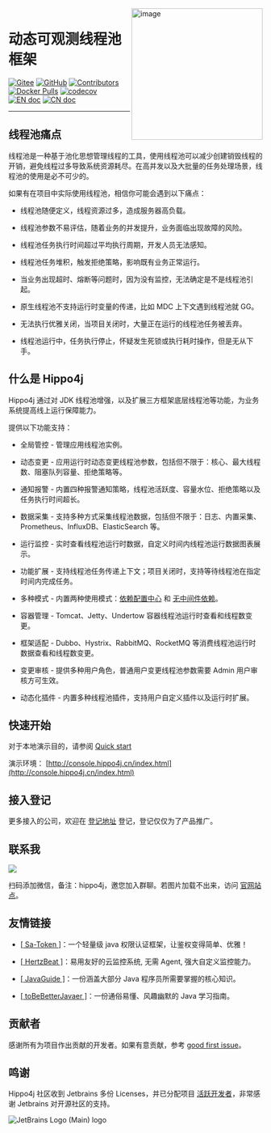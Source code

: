 
<img align="right" width="260" alt="image" src="https://user-images.githubusercontent.com/77398366/181906454-b46f6a14-7c2c-4b8f-8b0a-40432521bed8.png">

# 动态可观测线程池框架

[![Gitee](https://gitee.com/magegoofy/hippo4j/badge/star.svg?theme=gvp)](https://gitee.com/magegoofy/hippo4j) [![GitHub](https://img.shields.io/github/stars/opengoofy/hippo4j?color=5470c6)](https://github.com/opengoofy/hippo4j) [![Contributors](https://img.shields.io/github/contributors/opengoofy/hippo4j?color=3ba272)](https://github.com/opengoofy/hippo4j/graphs/contributors) [![Docker Pulls](https://img.shields.io/docker/pulls/hippo4j/hippo4j-server.svg?label=docker%20pulls&color=fac858)](https://store.docker.com/community/images/hippo4j/hippo4j-server) [![codecov](https://codecov.io/gh/opengoofy/hippo4j/branch/develop/graph/badge.svg?token=WBUVJN107I)](https://codecov.io/gh/opengoofy/hippo4j) [![EN doc](https://img.shields.io/badge/readme-English-orange.svg)](https://shardingsphere.apache.org/document/current/en/overview/)
[![CN doc](https://img.shields.io/badge/readme-简体中文-blue.svg)](https://shardingsphere.apache.org/document/current/cn/overview/)

-------

## 线程池痛点

线程池是一种基于池化思想管理线程的工具，使用线程池可以减少创建销毁线程的开销，避免线程过多导致系统资源耗尽。在高并发以及大批量的任务处理场景，线程池的使用是必不可少的。

如果有在项目中实际使用线程池，相信你可能会遇到以下痛点：

- 线程池随便定义，线程资源过多，造成服务器高负载。

- 线程池参数不易评估，随着业务的并发提升，业务面临出现故障的风险。
- 线程池任务执行时间超过平均执行周期，开发人员无法感知。
- 线程池任务堆积，触发拒绝策略，影响既有业务正常运行。
- 当业务出现超时、熔断等问题时，因为没有监控，无法确定是不是线程池引起。
- 原生线程池不支持运行时变量的传递，比如 MDC 上下文遇到线程池就 GG。
- 无法执行优雅关闭，当项目关闭时，大量正在运行的线程池任务被丢弃。
- 线程池运行中，任务执行停止，怀疑发生死锁或执行耗时操作，但是无从下手。

## 什么是 Hippo4j

Hippo4j 通过对 JDK 线程池增强，以及扩展三方框架底层线程池等功能，为业务系统提高线上运行保障能力。

提供以下功能支持：

- 全局管控 - 管理应用线程池实例。

- 动态变更 - 应用运行时动态变更线程池参数，包括但不限于：核心、最大线程数、阻塞队列容量、拒绝策略等。
- 通知报警 - 内置四种报警通知策略，线程池活跃度、容量水位、拒绝策略以及任务执行时间超长。
- 数据采集 - 支持多种方式采集线程池数据，包括但不限于：日志、内置采集、Prometheus、InfluxDB、ElasticSearch 等。
- 运行监控 - 实时查看线程池运行时数据，自定义时间内线程池运行数据图表展示。
- 功能扩展 - 支持线程池任务传递上下文；项目关闭时，支持等待线程池在指定时间内完成任务。
- 多种模式 - 内置两种使用模式：[依赖配置中心](https://hippo4j.cn/docs/user_docs/getting_started/config/hippo4j-config-start) 和 [无中间件依赖](https://hippo4j.cn/docs/user_docs/getting_started/server/hippo4j-server-start)。
- 容器管理 - Tomcat、Jetty、Undertow 容器线程池运行时查看和线程数变更。
- 框架适配 - Dubbo、Hystrix、RabbitMQ、RocketMQ 等消费线程池运行时数据查看和线程数变更。
- 变更审核 - 提供多种用户角色，普通用户变更线程池参数需要 Admin 用户审核方可生效。
- 动态化插件 - 内置多种线程池插件，支持用户自定义插件以及运行时扩展。

## 快速开始

对于本地演示目的，请参阅 [Quick start](https://hippo4j.cn/docs/user_docs/user_guide/quick-start)

演示环境： [http://console.hippo4j.cn/index.html](http://console.hippo4j.cn/index.html)

## 接入登记

更多接入的公司，欢迎在 [登记地址](https://github.com/opengoofy/hippo4j/issues/13) 登记，登记仅仅为了产品推广。

## 联系我

![](https://user-images.githubusercontent.com/77398366/185774220-c11951f9-e130-4d60-8204-afb5c51d4401.png)

扫码添加微信，备注：hippo4j，邀您加入群聊。若图片加载不出来，访问 [官网站点](https://hippo4j.cn/docs/user_docs/other/group)。

## 友情链接

- [[ Sa-Token ]](https://github.com/dromara/sa-token)：一个轻量级 java 权限认证框架，让鉴权变得简单、优雅！  

- [[ HertzBeat ]](https://github.com/dromara/hertzbeat)：易用友好的云监控系统, 无需 Agent, 强大自定义监控能力。   
- [[ JavaGuide ]](https://github.com/Snailclimb/JavaGuide)：一份涵盖大部分 Java 程序员所需要掌握的核心知识。
- [[ toBeBetterJavaer ]](https://github.com/itwanger/toBeBetterJavaer)：一份通俗易懂、风趣幽默的 Java 学习指南。

## 贡献者

感谢所有为项目作出贡献的开发者。如果有意贡献，参考 [good first issue](https://github.com/opengoofy/hippo4j/issues?q=is%3Aopen+is%3Aissue+label%3A%22good+first+issue%22)。

<!-- readme: contributors -start -->

<!-- readme: contributors -end -->

## 鸣谢

Hippo4j 社区收到 Jetbrains 多份 Licenses，并已分配项目 [活跃开发者](https://hippo4j.cn/team)，非常感谢 Jetbrains 对开源社区的支持。

![JetBrains Logo (Main) logo](https://resources.jetbrains.com/storage/products/company/brand/logos/jb_beam.svg)
